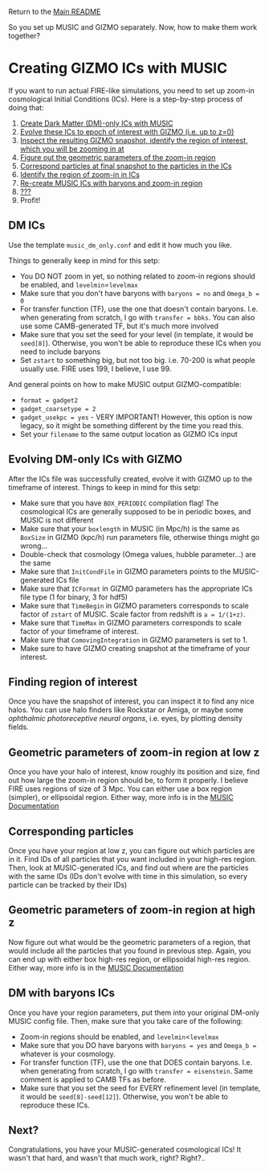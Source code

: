 Return to the [Main README](../README.md)

So you set up MUSIC and GIZMO separately. 
Now, how to make them work together?

# Creating GIZMO ICs with MUSIC

If you want to run actual FIRE-like simulations, you need to set up 
zoom-in cosmological Initial Conditions (ICs).
Here is a step-by-step process of doing that:

1. [Create Dark Matter (DM)-only ICs with MUSIC](#dm-ics)
2. [Evolve these ICs to epoch of interest with GIZMO (i.e. up to z=0)](#evolving-dm-only-ics-with-gizmo)
3. [Inspect the resulting GIZMO snapshot, identify the region of interest, which you will be zooming in at](#finding-region-of-interest)
4. [Figure out the geometric parameters of the zoom-in region](g#eometric-parameters-of-zoom-in-region-at-low-z)
5. [Correspond particles at final snapshot to the particles in the ICs](#corresponding-particles)
6. [Identify the region of zoom-in in ICs](#geometric-parameters-of-zoom-in-region-at-high-z)
7. [Re-create MUSIC ICs with baryons and zoom-in region](#dm-with-baryons-ics)
8. [???](#next)
9. Profit!

## DM ICs

Use the template `music_dm_only.conf` and edit it how much you like.

Things to generally keep in mind for this setp:
* You DO NOT zoom in yet, so nothing related to zoom-in regions should be enabled, and `levelmin`=`levelmax`
* Make sure that you don't have baryons with `baryons = no` and `Omega_b = 0`
* For transfer function (TF), use the one that doesn't contain baryons. 
  I.e. when generating from scratch, I go with `transfer = bbks`.
  You can also use some CAMB-generated TF, but it's much more involved
* Make sure that you set the seed for your level (in template, it would be `seed[8]`).
  Otherwise, you won't be able to reproduce these ICs when you need to include baryons
* Set `zstart` to something big, but not too big. i.e. 70-200 is what people usually use.
  FIRE uses 199, I believe, I use 99.

And general points on how to make MUSIC output GIZMO-compatible:
* `format = gadget2`
* `gadget_coarsetype = 2`
* `gadget_usekpc = yes` - VERY IMPORTANT! 
  However, this option is now legacy, so it might be something different by the time you read this.
* Set your `filename` to the same output location as GIZMO ICs input

## Evolving DM-only ICs with GIZMO

After the ICs file was successfully created, evolve it with GIZMO up to the timeframe of interest.
Things to keep in mind for this setp:
* Make sure that you have `BOX_PERIODIC` compilation flag! 
  The cosmological ICs are generally supposed to be in periodic boxes, and MUSIC is not different 
* Make sure that your `boxlength` in MUSIC (in Mpc/h) is the same as `BoxSize` in GIZMO (kpc/h) 
  run parameters file, otherwise things might go wrong...
* Double-check that cosmology (Omega values, hubble parameter...) are the same
* Make sure that `InitCondFile` in GIZMO parameters points to the MUSIC-generated ICs file
* Make sure that `ICFormat` in GIZMO parameters has the appropriate ICs file type
  (1 for binary, 3 for hdf5)
* Make sure that `TimeBegin` in GIZMO parameters corresponds to scale factor of `zstart` of MUSIC.
  Scale factor from redshift is `a = 1/(1+z)`.
* Make sure that `TimeMax` in GIZMO parameters corresponds to scale factor of your timeframe of interest.
* Make sure that `ComovingIntegration` in GIZMO parameters is set to 1.
* Make sure to have GIZMO creating snapshot at the timeframe of your interest. 

## Finding region of interest

Once you have the snapshot of interest, you can inspect it to find any nice halos.
You can use halo finders like Rockstar or Amiga, or maybe some
*ophthalmic photoreceptive neural organs*, i.e. eyes, by plotting density fields.

## Geometric parameters of zoom-in region at low z

Once you have your halo of interest, know roughly its position and size,
find out how large the zoom-in region should be, to form it properly.
I believe FIRE uses regions of size of 3 Mpc.
You can either use a box region (simpler), or ellipsoidal region.
Either way, more info is in the 
[MUSIC Documentation](https://www-n.oca.eu/ohahn/MUSIC/)

## Corresponding particles

Once you have your region at low z, you can figure out which particles are in it.
Find IDs of all particles that you want included in your high-res region. 
Then, look at MUSIC-generated ICs, and find out where are the particles with the same IDs
(IDs don't evolve with time in this simulation, so every particle can be tracked by their IDs)

## Geometric parameters of zoom-in region at high z

Now figure out what would be the geometric parameters of a region, that would include all 
the particles that you found in previous step. Again, you can end up with
either box high-res region, or ellipsoidal high-res region.
Either way, more info is in the 
[MUSIC Documentation](https://www-n.oca.eu/ohahn/MUSIC/)

## DM with baryons ICs

Once you have your region parameters, put them into your original DM-only MUSIC config file.
Then, make sure that you take care of the following:
* Zoom-in regions should be enabled, and `levelmin`<`levelmax`
* Make sure that you DO have baryons with `baryons = yes` and `Omega_b = ` whatever is your cosmology.
* For transfer function (TF), use the one that DOES contain baryons. 
  I.e. when generating from scratch, I go with `transfer = eisenstein`.
  Same comment is applied to CAMB TFs as before.
* Make sure that you set the seed for EVERY refinement level (in template, it would be `seed[8]-seed[12]`).
  Otherwise, you won't be able to reproduce these ICs.

## Next?

Congratulations, you have your MUSIC-generated cosmological ICs! 
It wasn't that hard, and wasn't that much work, right? Right?..
